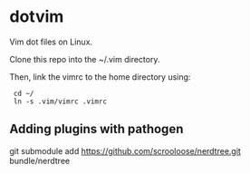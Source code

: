 dotvim
======

Vim dot files on Linux.  

Clone this repo into the ~/.vim directory.

Then, link the vimrc to the home directory using:

     cd ~/
     ln -s .vim/vimrc .vimrc

Adding plugins with pathogen
------
git submodule add https://github.com/scrooloose/nerdtree.git bundle/nerdtree
